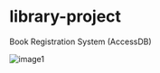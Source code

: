# library-project
Book Registration System (AccessDB)

![image1](https://i.hizliresim.com/oevvgnb.png)
